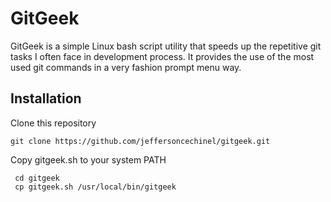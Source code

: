 # GitGeek
GitGeek is a simple Linux bash script utility that speeds up the repetitive git tasks I often face in development process. It provides the use of the most used git commands in a very fashion prompt menu way.
## Installation

Clone this repository
 ```
 git clone https://github.com/jeffersoncechinel/gitgeek.git
 ```
 
Copy gitgeek.sh to your system PATH
```
 cd gitgeek
 cp gitgeek.sh /usr/local/bin/gitgeek
 ```
 